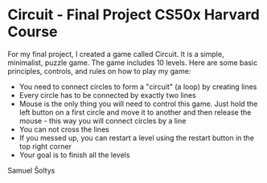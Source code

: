 # Circuit - Final Project CS50x Harvard Course

For my final project, I created a game called Circuit. It is a simple, minimalist, puzzle game. The game includes 10 levels. Here are some basic principles, controls, and rules on how to play my game:
  - You need to connect circles to form a "circuit" (a loop) by creating lines
  - Every circle has to be connected by exactly two lines
  - Mouse is the only thing you will need to control this game. Just hold the left button on a first circle and move it to another and then release the mouse - this way you will connect circles by a line
  - You can not cross the lines
  - If you messed up, you can restart a level using the restart button in the top right corner
  - Your goal is to finish all the levels

Samuel Šoltys
